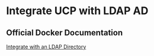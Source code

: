 # Integrate UCP with LDAP AD

## Official Docker Documentation
[Integrate with an LDAP Directory](https://docs.docker.com/datacenter/ucp/2.2/guides/admin/configure/external-auth/)
